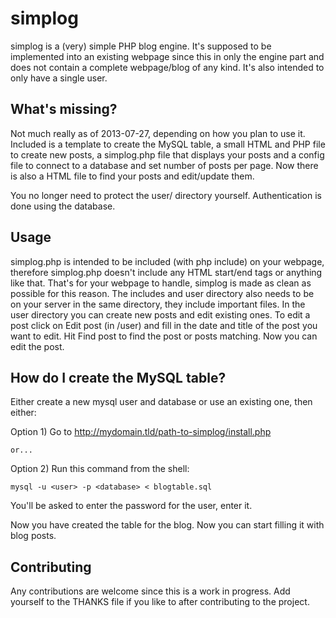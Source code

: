 simplog
=======

simplog is a (very) simple PHP blog engine. It's supposed to be implemented into an existing webpage since this in only the engine part and does not contain a complete webpage/blog of any kind. It's also intended to only have a single user.

What's missing?
---------------
Not much really as of 2013-07-27, depending on how you plan to use it. Included is a template to create the MySQL table, a small HTML and PHP file to create new posts, a simplog.php file that displays your posts and a config file to connect to a database and set number of posts per page. Now there is also a HTML file to find your posts and edit/update them.

You no longer need to protect the user/ directory yourself. Authentication is done using the database.

Usage
-----
simplog.php is intended to be included (with php include) on your webpage, therefore simplog.php doesn't include any HTML start/end tags or anything like that. That's for your webpage to handle, simplog is made as clean as possible for this reason. The includes and user directory also needs to be on your server in the same directory, they include important files. In the user directory you can create new posts and edit existing ones. To edit a post click on Edit post (in /user) and fill in the date and title of the post you want to edit. Hit Find post to find the post or posts matching. Now you can edit the post.

How do I create the MySQL table?
--------------------------------

Either create a new mysql user and database or use an existing one, then either:

Option 1) Go to http://mydomain.tld/path-to-simplog/install.php

    or...

Option 2) Run this command from the shell:

	mysql -u <user> -p <database> < blogtable.sql

You'll be asked to enter the password for the user, enter it.


Now you have created the table for the blog. Now you can start filling it with blog posts.

Contributing
------------
Any contributions are welcome since this is a work in progress.
Add yourself to the THANKS file if you like to after contributing to the project.

